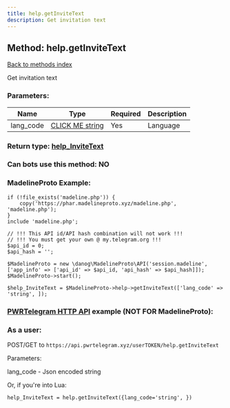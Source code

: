 ```yaml
---
title: help.getInviteText
description: Get invitation text
---
```

## Method: help.getInviteText  
[Back to methods index](index.md)


Get invitation text

### Parameters:

| Name     |    Type       | Required | Description |
|----------|---------------|----------|-------------|
|lang\_code|[CLICK ME string](../types/string.md) | Yes|Language|


### Return type: [help\_InviteText](../types/help_InviteText.md)

### Can bots use this method: **NO**


### MadelineProto Example:


```
if (!file_exists('madeline.php')) {
    copy('https://phar.madelineproto.xyz/madeline.php', 'madeline.php');
}
include 'madeline.php';

// !!! This API id/API hash combination will not work !!!
// !!! You must get your own @ my.telegram.org !!!
$api_id = 0;
$api_hash = '';

$MadelineProto = new \danog\MadelineProto\API('session.madeline', ['app_info' => ['api_id' => $api_id, 'api_hash' => $api_hash]]);
$MadelineProto->start();

$help_InviteText = $MadelineProto->help->getInviteText(['lang_code' => 'string', ]);
```

### [PWRTelegram HTTP API](https://pwrtelegram.xyz) example (NOT FOR MadelineProto):



### As a user:

POST/GET to `https://api.pwrtelegram.xyz/userTOKEN/help.getInviteText`

Parameters:

lang_code - Json encoded string




Or, if you're into Lua:

```
help_InviteText = help.getInviteText({lang_code='string', })
```

